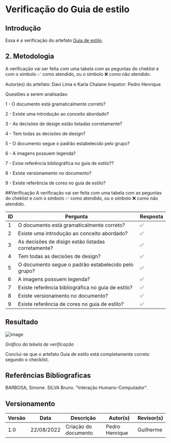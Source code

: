 # Verificação do Guia de estilo
## Introdução
  Essa é a verificação do artefato [Guia de estilo](https://github.com/Interacao-Humano-Computador/2022.1-CIEE/blob/main/docs/analise_requisitos/guia_estilo.md).
  
## 2. Metodologia
A verificação vai ser feita com uma tabela com as peguntas do cheklist e com o símbolo ✅ como atendido, ou o símbolo ❌ como não atendido.

Autor(es) do artefato: Davi Lima e Karla Chaiane
Inspetor: Pedro Henrique

Questões a serem analisadas:

   1 - O documento está gramaticalmente correto?
   
   2 - Existe uma introdução ao conceito abordado?
   
   3 - As decisões de design estão listadas corretamente?
   
   4 - Tem todas as decisões de design?
   
   5 - O documento segue o padrão estabelecido pelo grupo?

   6 - A imagens possuem legenda?
   
   7 - Exise referência bibliográfica no guia de estilo??

   8 - Existe versionamento no documento?
   
   9 - Existe referência de cores no guia de estilo?
   
##Verificação
A verificação vai ser feita com uma tabela com as peguntas do cheklist e com o símbolo ✅ como atendido, ou o símbolo ❌ como não atendido.

| ID      |  Pergunta         | Resposta  |
|---------|-------------------|-----------|
| 1       | O documento está gramaticalmente correto? | ✅ |
| 2       | Existe uma introdução ao conceito abordado? | ✅ |
| 3       | As decisões de disign estão listadas corretamente? | ✅ |
| 4       | Tem todas as decisões de design? | ✅ |
| 5       | O documento segue o padrão estabelecido pelo grupo? | ✅ |
| 6       | A imagens possuem legenda? | ✅ |
| 7       | Existe referência bibliográfica no guia de estilo? | ✅ |
| 8       | Existe versionamento no documento? | ✅ |
| 9       | Existe referência de cores no guia de estilo? | ✅ |
## Resultado
  ![image](https://user-images.githubusercontent.com/57445188/185989787-bbd4ce55-cf07-41d9-afc8-1444947e391f.png)
  
  *Gráfico da tebela de verificação*
  
  Conclui-se que o artefato Guia de estilo está completamente correto segundo o checklist.

## Referências Bibliograficas
BARBOSA, Simone. SILVA Bruno. "Interação Humano-Computador".

## Versionamento

|Versão	| Data	| Descrição |	Autor(s)	| Revisor(s)|
|--------|----|-----------|-------|---------|
| 1.0 |	22/08/2022	| Criação do documento | Pedro Henrique | Guilherme |
